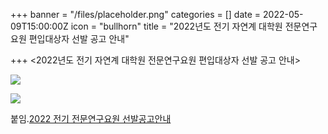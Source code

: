 +++
banner = "/files/placeholder.png"
categories = []
date = 2022-05-09T15:00:00Z
icon = "bullhorn"
title = "2022년도 전기 자연계 대학원 전문연구요원 편입대상자 선발 공고 안내"

+++
<2022년도 전기 자연계 대학원 전문연구요원 편입대상자 선발 공고 안내>

![](/files/2022-1.png)

![](/files/2022-2.png)

붙임.[2022 전기 전문연구요원 선발공고안내](/files/2022.zip)
